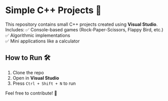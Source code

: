 # Simple C++ Projects 🚀
This repository contains small C++ projects created using **Visual Studio**.  
Includes:
✅ Console-based games (Rock-Paper-Scissors, Flappy Bird, etc.)  
✅ Algorithmic implementations  
✅ Mini applications like a calculator  

## How to Run 🛠️
1. Clone the repo
2. Open in **Visual Studio**  
3. Press `Ctrl + Shift + N` to run  

Feel free to contribute! 🤝
